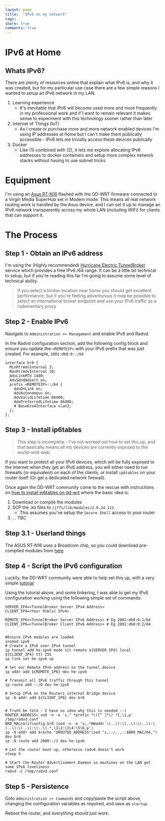 ```yaml
---
layout: page
title:  "IPv6 on my network"
tags:  
share: true
comments: true
---
```


# IPv6 at Home

## Whats IPv6?

There are plenty of resources online that explain what IPv6 is, and why it was created, but for my particular
use case there are a few simple reasons I wanted to setup an IPv6 network in my LAN.

1. Learning experience
    * It's inevitable that IPv6 will become used more and more frequently in my professional work and
      if I want to remain relevant it makes sense to experiment with this technology sooner rather than
      later
2. Internet of Things (IoT)
    * As I create or purchase more and more network enabled devices I'm using IP addresses at home but
    I can't make them publically accessible - IPv6 lets me trivially access these devices publically
3. Docker
    * Like (1) combined with (2), it lets me explore allocating IPv6 addresses to docker containers and
    setup more complex network stacks without having to use subnet tricks

# Equipment

I'm using an [Asus RT-N16](www.dd-wrt.com/wiki/index.php/Asus_RT-N16) flashed with the DD-WRT firmware connected
to a Virgin Media SuperHub set in Modem mode. This means all real network routing work is handled by the Asus
device, and I can set it up to manage an IPv6 network transparently across my whole LAN (including WiFi) for 
clients that can support it.


# The Process

## Step 1 - Obtain an IPv6 address

I'm using the (Highly recommended) [Hurricane Electric TunnelBroker](https://tunnelbroker.net/) service which
provides a free IPv6 /64 range. It can be a little bit technical to setup, but if you're reading this far I'm
going to assume some level of technical ability.

> If you select a broker location near home you should get excellent performance; but if you're feeling adventurous
> it _may_ be possible to select an international broker endpoint and use your IPv6 traffic as a rudementary proxy

## Step 2 - Enable IPv6

Navigate to `Administration >> Management` and enable IPv6 and Radvd.

In the Radvd configuration section, add the following config block and ensure you update the
`<REMOTEIP>` with your IPv6 prefix that was just created. For example, `2001:db8:0::/64` 


    interface br0 {
      MinRtrAdvInterval 3;
      MaxRtrAdvInterval 10;
      AdvLinkMTU 1480;
      AdvSendAdvert on;
      prefix <REMOTEIP>::/64 {
        AdvOnLink on;
        AdvAutonomous on;
        AdvValidLifetime 86400;
        AdvPreferredLifetime 86400;
        # Base6to4Interface vlan2;
      };
    };

## Step 3 - Install ip6tables

> This step is incomplete - I've not worked out how to set this up, and that basically means
> all my devices are currently exposed to the world-wild-web.

If you want to protect all your IPv6 devices, which will be fully exposed to the internet when they get an IPv6 
address, you will either need to run firewalls (or equivalent) on each of the clients, or install `ip6tables` on
your router itself (Or get a dedicated network firewall).

Once again the DD-WRT community come to the rescue with instructions on [how to install ip6tables on dd-wrt](http://www.dd-wrt.com/wiki/index.php/IPV6#ip6tables_for_K26_big_images) where the basic idea is:

1. Download or compile the modules
2. SCP the .ko files to `/jffs/lib/modules/2.6.24.111`
    * This assumes you've setup the `Secure Shell` access to your router
3. ... TBC


## Step 3.1 - Userland things

The ASUS RT-N16 uses a Broadcom chip, so you could download pre-compiled modules from [here](http://downloads.openwrt.org/kamikaze/8.09.2/brcm47xx/packages)  

## Step 4 - Script the IPv6 configuration

Luckily, the DD-WRT community were able to help set this up, with a very simple [tutorial](http://www.dd-wrt.com/wiki/index.php/IPv6#Hurricane_Electric.27s_Tunnelbroker.net)

Using the tutorial above, and some tinkering, I was able to get my IPv6 configuration working using the following
simple set of commands:

    SERVER_IP4=<TunnelBroker Server IPv4 Address>
    CLIENT_IP4=<Your Public IPv4>

    REMOTE_IP6=<TunnelBroker Server IPv6 Address> # Eg 2001:db8:0:1/64
    CLIENT_IP6=<TunnelBroker Client IPv6 Address> # Eg 2001:db8:0:2/64


    #Ensure IPv6 modules are loaded
    insmod ipv6
    # Create a IPv6 over IPv4 tunnel
    ip tunnel add he-ipv6 mode sit remote ${SERVER_IP4} local ${CLIENT_IP4} ttl 255
    ip link set he-ipv6 up

    # Set our Remote IPv6 address on the tunnel device
    ip addr add ${REMOTE_IP6} dev he-ipv6

    # Transmit all IPv6 traffic through this tunnel
    ip route add ::/0 dev he-ipv6

    # Setup IPv6 on the Routers internal Bridge device
    ip -6 addr add ${CLIENT_IP6} dev br0


    # Truth be told - I have no idea why this is needed :-(
    ROUTED_ADDRESS=`sed -n -e 's,^ *prefix *\([^ ]*\) *{,\1,p' /tmp/radvd.conf`
    BR0_MAC=$(ifconfig br0 |sed -n -e 's,.*HWaddr \(..\):\(..\):\(..\):\(..\):\(..\):\(..\).*,\1\2:\3\4:\5\6,p')
    ip -6 addr add $(echo "$ROUTED_ADDRESS"|sed "s,::/..,::$BR0_MAC/64,") dev br0
    ip -6 route add 2000::/3 dev he-ipv6

    # Let the router boot up, otherwise radvd doesn't work
    sleep 5

    # Start the Router Advertisement Daemon so machines on the LAN get some IPv6 loveliness
    radvd -C /tmp/radvd.conf

## Step 5 - Persistence

Goto `Administration >> Commands` and copy/paste the script above, changing the configuration variables
as required, and save as `startup`.

Reboot the router, and everything _should_ just work.




